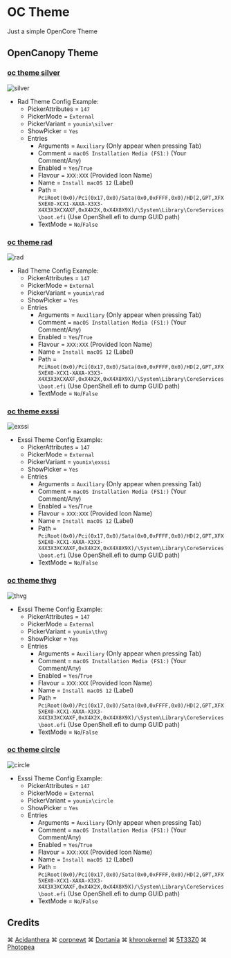 # OC Theme

Just a simple OpenCore Theme

## OpenCanopy Theme

### [**oc theme silver**](https://github.com/iamyounix/younix_octheme/releases/download/oc_theme/oc_theme_silver.zip)

![silver](https://github.com/iamyounix/younix_octheme/assets/72515939/0811a66c-1c95-4473-8c1e-ee6382a5d24f)

- Rad Theme Config Example:
  - PickerAttributes = `147`
  - PickerMode = `External`
  - PickerVariant = `younix\silver`
  - ShowPicker = `Yes`
  - Entries
    - Arguments = `Auxiliary` (Only appear when pressing Tab)
    - Comment = `macOS Installation Media (FS1:)` (Your Comment/Any)
    - Enabled = `Yes`/`True`
    - Flavour = `XXX:XXX` (Provided Icon Name)
    - Name = `Install macOS 12` (Label)
    - Path = `PciRoot(0x0)/Pci(0x17,0x0)/Sata(0x0,0xFFFF,0x0)/HD(2,GPT,XFX5XEX0-XCX1-XAXA-X3X3-X4X3X3XCXAXF,0xX4X2X,0xX4X8X9X)/\System\Library\CoreServices\boot.efi` (Use OpenShell.efi to dump GUID path)
    - TextMode = `No`/`False`

### [**oc theme rad**](https://github.com/iamyounix/younix_octheme/releases/download/oc_theme/oc_theme_rad.zip)

![rad](https://github.com/iamyounix/msimagb460_tomahawk/assets/72515939/6c640b15-32a6-4b01-ba5c-307afdb74167)

- Rad Theme Config Example:
  - PickerAttributes = `147`
  - PickerMode = `External`
  - PickerVariant = `younix\rad`
  - ShowPicker = `Yes`
  - Entries
    - Arguments = `Auxiliary` (Only appear when pressing Tab)
    - Comment = `macOS Installation Media (FS1:)` (Your Comment/Any)
    - Enabled = `Yes`/`True`
    - Flavour = `XXX:XXX` (Provided Icon Name)
    - Name = `Install macOS 12` (Label)
    - Path = `PciRoot(0x0)/Pci(0x17,0x0)/Sata(0x0,0xFFFF,0x0)/HD(2,GPT,XFX5XEX0-XCX1-XAXA-X3X3-X4X3X3XCXAXF,0xX4X2X,0xX4X8X9X)/\System\Library\CoreServices\boot.efi` (Use OpenShell.efi to dump GUID path)
    - TextMode = `No`/`False`

### [**oc theme exssi**](https://github.com/iamyounix/younix_octheme/releases/download/oc_theme/oc_theme_rad.zip)

![exssi](https://github.com/iamyounix/younix_octheme/assets/72515939/7aa3107f-d868-4f9d-bde0-25153b2af669)

- Exssi Theme Config Example:
  - PickerAttributes = `147`
  - PickerMode = `External`
  - PickerVariant = `younix\exssi`
  - ShowPicker = `Yes`
  - Entries
    - Arguments = `Auxiliary` (Only appear when pressing Tab)
    - Comment = `macOS Installation Media (FS1:)` (Your Comment/Any)
    - Enabled = `Yes`/`True`
    - Flavour = `XXX:XXX` (Provided Icon Name)
    - Name = `Install macOS 12` (Label)
    - Path = `PciRoot(0x0)/Pci(0x17,0x0)/Sata(0x0,0xFFFF,0x0)/HD(2,GPT,XFX5XEX0-XCX1-XAXA-X3X3-X4X3X3XCXAXF,0xX4X2X,0xX4X8X9X)/\System\Library\CoreServices\boot.efi` (Use OpenShell.efi to dump GUID path)
    - TextMode = `No`/`False`

### [**oc theme thvg**](https://github.com/iamyounix/younix_octheme/releases/download/oc_theme/oc_theme_thvg.zip)

![thvg](https://github.com/iamyounix/younix_octheme/assets/72515939/e3de7fda-d5c0-4bcf-bebb-bca4801c1e12)

- Exssi Theme Config Example:
  - PickerAttributes = `147`
  - PickerMode = `External`
  - PickerVariant = `younix\thvg`
  - ShowPicker = `Yes`
  - Entries
    - Arguments = `Auxiliary` (Only appear when pressing Tab)
    - Comment = `macOS Installation Media (FS1:)` (Your Comment/Any)
    - Enabled = `Yes`/`True`
    - Flavour = `XXX:XXX` (Provided Icon Name)
    - Name = `Install macOS 12` (Label)
    - Path = `PciRoot(0x0)/Pci(0x17,0x0)/Sata(0x0,0xFFFF,0x0)/HD(2,GPT,XFX5XEX0-XCX1-XAXA-X3X3-X4X3X3XCXAXF,0xX4X2X,0xX4X8X9X)/\System\Library\CoreServices\boot.efi` (Use OpenShell.efi to dump GUID path)
    - TextMode = `No`/`False`

### [**oc theme circle**](https://github.com/iamyounix/younix_octheme/releases/download/oc_theme/oc_theme_circle.zip)

![circle](https://github.com/iamyounix/younix_octheme/assets/72515939/aa9f0f66-9cf1-45e7-8648-07d8d9679cb1)

- Exssi Theme Config Example:
  - PickerAttributes = `147`
  - PickerMode = `External`
  - PickerVariant = `younix\circle`
  - ShowPicker = `Yes`
  - Entries
    - Arguments = `Auxiliary` (Only appear when pressing Tab)
    - Comment = `macOS Installation Media (FS1:)` (Your Comment/Any)
    - Enabled = `Yes`/`True`
    - Flavour = `XXX:XXX` (Provided Icon Name)
    - Name = `Install macOS 12` (Label)
    - Path = `PciRoot(0x0)/Pci(0x17,0x0)/Sata(0x0,0xFFFF,0x0)/HD(2,GPT,XFX5XEX0-XCX1-XAXA-X3X3-X4X3X3XCXAXF,0xX4X2X,0xX4X8X9X)/\System\Library\CoreServices\boot.efi` (Use OpenShell.efi to dump GUID path)
    - TextMode = `No`/`False`

## Credits

⌘ [Acidanthera](https://github.com/acidanthera/) ⌘ [corpnewt](https://github.com/corpnewt) ⌘ [Dortania](https://github.com/dortania) ⌘ [khronokernel](https://github.com/khronokernel) ⌘ [5T33Z0](https://github.com/5T33Z0) ⌘ [Photopea](https://www.photopea.com/)
